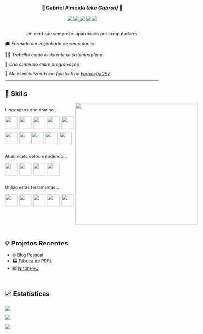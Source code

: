 
<h3 align="center">🚀 Gabriel Almeida <em>(aka Gabron)</em> 🚀</h3>

<div align="center">
<a href="https://www.linkedin.com/in/seu-usuário-linkedln-aqui" target="_blank"><img loading="lazy" src="https://img.shields.io/badge/-LinkedIn-%230077B5?style=for-the-badge&logo=linkedin&logoColor=white" target="_blank"></a>
<a href="https://gabrondev.com" target="_blank">
  <img src="https://img.shields.io/badge/-Blogger-FF5722?style=for-the-badge&logo=blogger&logoColor=white" target="_blank">
</a>
<a href="https://www.youtube.com/@gabrondev" target="_blank"><img loading="lazy" src="https://img.shields.io/badge/YouTube-FF0000?style=for-the-badge&logo=youtube&logoColor=white" target="_blank"></a>
<a href="https://www.instagram.com/gabrondev" target="_blank"><img loading="lazy" src="https://img.shields.io/badge/-Instagram-%23E4405F?style=for-the-badge&logo=instagram&logoColor=white" target="_blank"></a>
<a href = "mailto:gabrieltux19@gmail.com"><img loading="lazy" src="https://img.shields.io/badge/Gmail-D14836?style=for-the-badge&logo=gmail&logoColor=white" target="_blank"></a>
</div>

<br>

<p align="center">Um nerd que sempre foi apaixonado por computadores.</p>

🎓 _Formado em engenharia de computação_

👨‍💻 _Trabalho como assistente de sistemas pleno_

🎥 _Crio conteúdo sobre programação_

🎯 _Me especializando em fullstack na [FormaçãoDEV](https://www.formacao.dev)_

---



## 🤹 Skills

<div style="display: flex;">

<div style="width: 100%">

<p>Linguagens que domino...</p>
<div style="display: flex;">
<img src="https://cdn.jsdelivr.net/gh/devicons/devicon@latest/icons/java/java-original.svg" style="height: 40px; margin-right: 6px;"/>
<img src="https://cdn.jsdelivr.net/gh/devicons/devicon@latest/icons/html5/html5-original.svg" style="height: 40px; margin-right: 6px;"/>
<img src="https://cdn.jsdelivr.net/gh/devicons/devicon@latest/icons/css3/css3-original.svg" style="height: 40px; margin-right: 6px;"/>
<img src="https://cdn.jsdelivr.net/gh/devicons/devicon@latest/icons/javascript/javascript-original.svg" style="height: 40px; margin-right: 6px;"/>
<img src="https://cdn.jsdelivr.net/gh/devicons/devicon@latest/icons/python/python-original.svg" style="height: 40px; margin-right: 6px;"/>
</div>

<div style="display: flex; margin-top: 10px;">
<img src="https://cdn.jsdelivr.net/gh/devicons/devicon@latest/icons/csharp/csharp-original.svg" style="height: 40px; margin-right: 6px;"/>
<img src="https://cdn.jsdelivr.net/gh/devicons/devicon@latest/icons/firebase/firebase-original.svg" style="height: 40px;"/>
<img src="https://cdn.jsdelivr.net/gh/devicons/devicon@latest/icons/mysql/mysql-original.svg" style="height: 40px; margin-right: 6px;"/>
<img src="https://cdn.jsdelivr.net/gh/devicons/devicon@latest/icons/mongodb/mongodb-original.svg" style="height: 40px; margin-right: 6px;"/>
<img src="https://cdn.jsdelivr.net/gh/devicons/devicon@latest/icons/microsoftsqlserver/microsoftsqlserver-original.svg" style="height: 40px; margin-right: 6px;"/>
</div>

<br>

<p>Atualmente estou estudando...</p>
<div style="display: flex;">
<img src="https://cdn.jsdelivr.net/gh/devicons/devicon@latest/icons/typescript/typescript-original.svg" style="height: 40px; margin-right: 6px;"/>
<img src="https://cdn.jsdelivr.net/gh/devicons/devicon@latest/icons/react/react-original.svg" style="height: 40px; margin-right: 6px;"/>
<img src="https://cdn.jsdelivr.net/gh/devicons/devicon@latest/icons/amazonwebservices/amazonwebservices-plain-wordmark.svg" style="height: 40px; margin-right: 6px;"/>
<img src="https://cdn.jsdelivr.net/gh/devicons/devicon@latest/icons/tailwindcss/tailwindcss-original.svg" style="height: 40px; margin-right: 6px;"/>
          
</div>

<br>

<p>Utilizo estas ferramentas...</p>
<div style="display: flex;">
<img src="https://cdn.jsdelivr.net/gh/devicons/devicon@latest/icons/linux/linux-original.svg" style="height: 40px; margin-right: 6px;"/>
<img src="https://cdn.jsdelivr.net/gh/devicons/devicon@latest/icons/windows11/windows11-original.svg" style="height: 40px; margin-right: 6px;"/>
<img src="https://cdn.jsdelivr.net/gh/devicons/devicon@latest/icons/vscode/vscode-original.svg" style="height: 40px; margin-right: 6px;"/>
<img src="https://cdn.jsdelivr.net/gh/devicons/devicon@latest/icons/androidstudio/androidstudio-original.svg" style="height: 40px; margin-right: 6px;"/>
<img src="https://cdn.jsdelivr.net/gh/devicons/devicon@latest/icons/eclipse/eclipse-original.svg" style="height: 40px;"/>
          
</div>

</div>

<div>
<img src="https://user-images.githubusercontent.com/74038190/212284145-bf2c01a8-c448-4f1a-b911-996024c84606.gif" width="400">
</div>

</div>


<br>

## 💡 Projetos Recentes

- 🌐 [Blog Pessoal](https://www.gabrondev.com/p/home.html)
- 🏭 [Fábrica de PDFs](https://github.com/gabrondev/pdf_factory)
- 🈯 [NihonPRO](https://github.com/gabrondev/nihon_pro)

<br>

## 📈 Estatísticas

[![](https://streak-stats.demolab.com?user=gabrondev&theme=radical)](https://git.io/streak-stats)

![](https://github-readme-stats.vercel.app/api?username=gabrondev&show_icons=true&theme=radical)

[![](https://github-readme-stats.vercel.app/api/top-langs/?username=gabrondev&layout=compact&theme=radical)](https://github.com/anuraghazra/github-readme-stats)  
       
